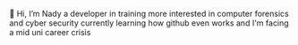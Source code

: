 👋 Hi, I’m Nady
 a developer in training more interested in computer forensics and cyber security
 currently learning how github even works
 and I'm facing a mid uni career crisis

<!---
Nady123-bit/Nady123-bit is a ✨ special ✨ repository because its `README.md` (this file) appears on your GitHub profile.
You can click the Preview link to take a look at your changes.
--->
